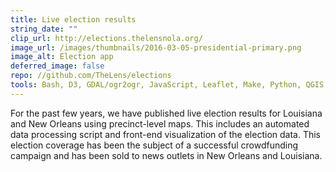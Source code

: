```yaml
---
title: Live election results
string_date: ""
clip_url: http://elections.thelensnola.org/
image_url: /images/thumbnails/2016-03-05-presidential-primary.png
image_alt: Election app
deferred_image: false
repo: //github.com/TheLens/elections
tools: Bash, D3, GDAL/ogr2ogr, JavaScript, Leaflet, Make, Python, QGIS, S3, TopoJSON
---
```

For the past few years, we have published live election results for Louisiana and New Orleans using precinct-level maps. This includes an automated data processing script and front-end visualization of the election data. This election coverage has been the subject of a successful crowdfunding campaign and has been sold to news outlets in New Orleans and Louisiana.